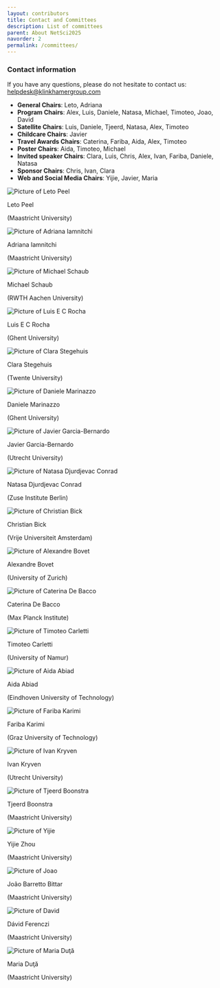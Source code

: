 ```yaml
---
layout: contributors
title: Contact and Committees
description: List of committees
parent: About NetSci2025
navorder: 2
permalink: /committees/
---
```



### Contact information

If you have any questions, please do not hesitate to contact us: [helpdesk@klinkhamergroup.com](mailto:helpdesk@klinkhamergroup.com)


- **General Chairs**: Leto, Adriana
- **Program Chairs**: Alex, Luis, Daniele, Natasa, Michael, Timoteo, Joao, David
- **Satellite Chairs**: Luis, Daniele, Tjeerd, Natasa, Alex, Timoteo
- **Childcare Chairs**: Javier
- **Travel Awards Chairs**: Caterina, Fariba, Aida, Alex, Timoteo
- **Poster Chairs**: Aida, Timoteo, Michael <!-- + Michael's students -->
- **Invited speaker Chairs**: Clara, Luis, Chris, Alex, Ivan, Fariba, Daniele, Natasa
- **Sponsor Chairs**: Chris, Ivan, Clara
- **Web and Social Media Chairs**: Yijie, Javier, Maria 


<div class="card-container">

  <div class="speaker-card">
    <div class="img-container">
      <img src="/assets/images/organizers/leto.jpg" alt="Picture of Leto Peel">
    </div>
    <p class="speaker-name">Leto Peel</p>
    <p class="subtitle">(Maastricht University)</p>
  </div>

  <div class="speaker-card">
    <div class="img-container">
      <img src="/assets/images/organizers/adriana.jpg" alt="Picture of Adriana Iamnitchi">
    </div>
    <p class="speaker-name">Adriana Iamnitchi</p>
    <p class="subtitle">(Maastricht University)</p>
  </div>

  <div class="speaker-card">
    <div class="img-container">
      <img src="/assets/images/organizers/michael.jpg" alt="Picture of Michael Schaub">
    </div>
    <p class="speaker-name">Michael Schaub</p>
    <p class="subtitle">(RWTH Aachen University)</p>
  </div>

  <div class="speaker-card">
    <div class="img-container">
      <img src="/assets/images/organizers/luis.jpg" alt="Picture of Luis E C Rocha">
    </div>
    <p class="speaker-name">Luis E C Rocha</p>
    <p class="subtitle">(Ghent University)</p>
  </div>

  <div class="speaker-card">
    <div class="img-container">
      <img src="/assets/images/organizers/clara.jpg" alt="Picture of Clara Stegehuis">
    </div>
    <p class="speaker-name">Clara Stegehuis</p>
    <p class="subtitle">(Twente University)</p>
  </div>

  <div class="speaker-card">
    <div class="img-container">
      <img src="/assets/images/organizers/daniele.jpg" alt="Picture of Daniele Marinazzo">
    </div>
    <p class="speaker-name">Daniele Marinazzo</p>
    <p class="subtitle">(Ghent University)</p>
  </div>

  <div class="speaker-card">
    <div class="img-container">
      <img src="/assets/images/organizers/javier.jpg" alt="Picture of Javier Garcia-Bernardo">
    </div>
    <p class="speaker-name">Javier Garcia-Bernardo</p>
    <p class="subtitle">(Utrecht University)</p>
  </div>

  <div class="speaker-card">
    <div class="img-container">
      <img src="/assets/images/organizers/natasa.jpg" alt="Picture of Natasa Djurdjevac Conrad">
    </div>
    <p class="speaker-name">Natasa Djurdjevac Conrad</p>
    <p class="subtitle">(Zuse Institute Berlin)</p>
  </div>

  <div class="speaker-card">
    <div class="img-container">
      <img src="/assets/images/organizers/chris.jpg" alt="Picture of Christian Bick">
    </div>
    <p class="speaker-name">Christian Bick</p>
    <p class="subtitle">(Vrije Universiteit Amsterdam)</p>
  </div>

  <div class="speaker-card">
    <div class="img-container">
      <img src="/assets/images/organizers/alex.jpg" alt="Picture of Alexandre Bovet">
    </div>
    <p class="speaker-name">Alexandre Bovet</p>
    <p class="subtitle">(University of Zurich)</p>
  </div>

  <div class="speaker-card">
    <div class="img-container">
      <img src="/assets/images/organizers/caterina.jpeg" alt="Picture of Caterina De Bacco">
    </div>
    <p class="speaker-name">Caterina De Bacco</p>
    <p class="subtitle">(Max Planck Institute)</p>
  </div>

  <div class="speaker-card">
    <div class="img-container">
      <img src="/assets/images/organizers/timoteo.jpg" alt="Picture of Timoteo Carletti">
    </div>
    <p class="speaker-name">Timoteo Carletti</p>
    <p class="subtitle">(University of Namur)</p>
  </div>

  <div class="speaker-card">
    <div class="img-container">
      <img src="/assets/images/organizers/aida.png" alt="Picture of Aida Abiad">
    </div>
    <p class="speaker-name">Aida Abiad</p>
    <p class="subtitle">(Eindhoven University of Technology)</p>
  </div>

  <div class="speaker-card">
    <div class="img-container">
      <img src="/assets/images/organizers/fariba.jpg" alt="Picture of Fariba Karimi">
    </div>
    <p class="speaker-name">Fariba Karimi</p>
    <p class="subtitle">(Graz University of Technology)</p>
  </div>

  <div class="speaker-card">
    <div class="img-container">
      <img src="/assets/images/organizers/ivan.jpg" alt="Picture of Ivan Kryven">
    </div>
    <p class="speaker-name">Ivan Kryven</p>
    <p class="subtitle">(Utrecht University)</p>
  </div>

  <div class="speaker-card">
    <div class="img-container">
      <img src="/assets/images/organizers/tjeerd.jpg" alt="Picture of Tjeerd Boonstra">
    </div>
    <p class="speaker-name">Tjeerd Boonstra</p>
    <p class="subtitle">(Maastricht University)</p>
  </div>

  <div class="speaker-card">
    <div class="img-container">
      <img src="/assets/images/organizers/yijie.jpg" alt="Picture of Yijie">
    </div>
    <p class="speaker-name">Yijie Zhou</p>
    <p class="subtitle">(Maastricht University)</p>
  </div>

  <div class="speaker-card">
    <div class="img-container">
      <img src="/assets/images/organizers/joao.jpg" alt="Picture of Joao">
    </div>
    <p class="speaker-name">João Barretto Bittar</p>
    <p class="subtitle">(Maastricht University)</p>
  </div>

  <div class="speaker-card">
    <div class="img-container">
      <img src="/assets/images/organizers/david.jpg" alt="Picture of David">
    </div>
    <p class="speaker-name">Dávid Ferenczi</p>
    <p class="subtitle">(Maastricht University)</p>
  </div>

  <div class="speaker-card">
    <div class="img-container">
      <img src="/assets/images/organizers/maria.jpeg" alt="Picture of Maria Duţă">
    </div>
    <p class="speaker-name">Maria Duţă</p>
    <p class="subtitle">(Maastricht University)</p>
  </div>


</div>













